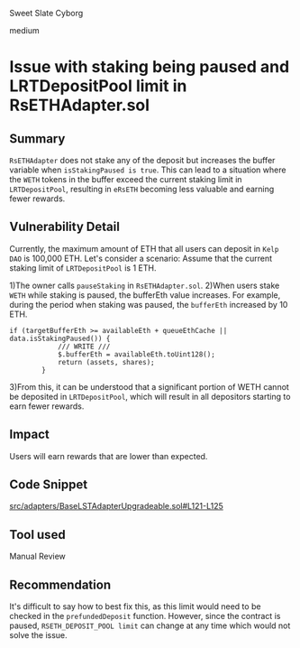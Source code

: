 Sweet Slate Cyborg

medium

# Issue with staking being paused and LRTDepositPool limit in RsETHAdapter.sol

## Summary
`RsETHAdapter` does not stake any of the deposit but increases the buffer variable when `isStakingPaused is true`. This can lead to a situation where the `WETH` tokens in the buffer exceed the current staking limit in `LRTDepositPool`, resulting in `eRsETH` becoming less valuable and earning fewer rewards.

## Vulnerability Detail
Currently, the maximum amount of ETH that all users can deposit in `Kelp DAO` is 100,000 ETH.
Let's consider a scenario:
Assume that the current staking limit of `LRTDepositPool` is 1 ETH.

1)The owner calls `pauseStaking` in `RsETHAdapter.sol`.
2)When users stake `WETH` while staking is paused, the bufferEth value increases. For example, during the period when staking was paused, the `bufferEth` increased by 10 ETH.
```solidity
if (targetBufferEth >= availableEth + queueEthCache || data.isStakingPaused()) {
            /// WRITE ///
            $.bufferEth = availableEth.toUint128();
            return (assets, shares);
        }
```
3)From this, it can be understood that a significant portion of WETH cannot be deposited in `LRTDepositPool`, which will result in all depositors starting to earn fewer rewards.

## Impact
Users will earn rewards that are lower than expected.

## Code Snippet
[src/adapters/BaseLSTAdapterUpgradeable.sol#L121-L125](https://github.com/sherlock-audit/2024-05-napier-update/blob/main/napier-uups-adapters/src/adapters/BaseLSTAdapterUpgradeable.sol#L121-L125)

## Tool used

Manual Review

## Recommendation

It's difficult to say how to best fix this, as this limit would need to be checked in the `prefundedDeposit` function. However, since the contract is paused, `RSETH_DEPOSIT_POOL limit` can change at any time which would not solve the issue.
